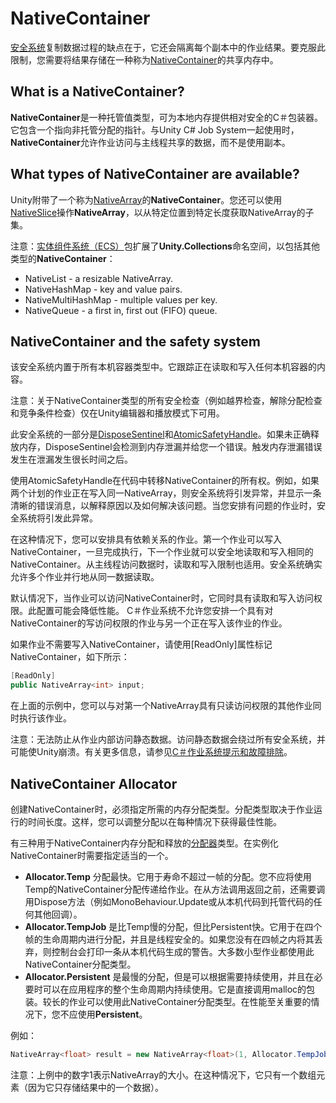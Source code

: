 # NativeContainer
[安全系统](https://docs.unity3d.com/Manual/JobSystemSafetySystem.html)复制数据过程的缺点在于，它还会隔离每个副本中的作业结果。要克服此限制，您需要将结果存储在一种称为[NativeContainer](https://docs.unity3d.com/ScriptReference/Unity.Collections.LowLevel.Unsafe.NativeContainerAttribute.html)的共享内存中。

## What is a NativeContainer?
**NativeContainer**是一种托管值类型，可为本地内存提供相对安全的C＃包装器。它包含一个指向非托管分配的指针。与Unity C# Job System一起使用时，**NativeContainer**允许作业访问与主线程共享的数据，而不是使用副本。

## What types of NativeContainer are available?
Unity附带了一个称为[NativeArray](https://docs.unity3d.com/ScriptReference/Unity.Collections.NativeArray_1.html)的**NativeContainer**。您还可以使用[NativeSlice](https://docs.unity3d.com/ScriptReference/Unity.Collections.NativeSlice_1.html)操作**NativeArray**，以从特定位置到特定长度获取NativeArray的子​​集。

注意：[实体组件系统（ECS）](https://github.com/Unity-Technologies/EntityComponentSystemSamples)包扩展了**Unity.Collections**命名空间，以包括其他类型的**NativeContainer**：
* NativeList - a resizable NativeArray.
* NativeHashMap - key and value pairs.
* NativeMultiHashMap - multiple values per key.
* NativeQueue - a first in, first out (FIFO) queue.

## NativeContainer and the safety system
该安全系统内置于所有本机容器类型中。它跟踪正在读取和写入任何本机容器的内容。

注意：关于NativeContainer类型的所有安全检查（例如越界检查，解除分配检查和竞争条件检查）仅在Unity编辑器和播放模式下可用。

此安全系统的一部分是[DisposeSentinel](https://docs.unity3d.com/ScriptReference/Unity.Collections.LowLevel.Unsafe.DisposeSentinel.html)和[AtomicSafetyHandle](https://docs.unity3d.com/ScriptReference/Unity.Collections.LowLevel.Unsafe.AtomicSafetyHandle.html)。如果未正确释放内存，DisposeSentinel会检测到内存泄漏并给您一个错误。触发内存泄漏错误发生在泄漏发生很长时间之后。

使用AtomicSafetyHandle在代码中转移NativeContainer的所有权。例如，如果两个计划的作业正在写入同一NativeArray，则安全系统将引发异常，并显示一条清晰的错误消息，以解释原因以及如何解决该问题。当您安排有问题的作业时，安全系统将引发此异常。

在这种情况下，您可以安排具有依赖关系的作业。第一个作业可以写入NativeContainer，一旦完成执行，下一个作业就可以安全地读取和写入相同的NativeContainer。从主线程访问数据时，读取和写入限制也适用。安全系统确实允许多个作业并行地从同一数据读取。

默认情况下，当作业可以访问NativeContainer时，它同时具有读取和写入访问权限。此配置可能会降低性能。 C＃作业系统不允许您安排一个具有对NativeContainer的写访问权限的作业与另一个正在写入该作业的作业。

如果作业不需要写入NativeContainer，请使用[ReadOnly]属性标记NativeContainer，如下所示：
```cs
[ReadOnly]
public NativeArray<int> input;
```

在上面的示例中，您可以与对第一个NativeArray具有只读访问权限的其他作业同时执行该作业。

注意：无法防止从作业内部访问静态数据。访问静态数据会绕过所有安全系统，并可能使Unity崩溃。有关更多信息，请参见[C＃作业系统提示和故障排除](https://docs.unity3d.com/Manual/JobSystemTroubleshooting.html)。

## NativeContainer Allocator
创建NativeContainer时，必须指定所需的内存分配类型。分配类型取决于作业运行的时间长度。这样，您可以调整分配以在每种情况下获得最佳性能。

有三种用于NativeContainer内存分配和释放的[分配器](https://docs.unity3d.com/ScriptReference/Unity.Collections.Allocator.html)类型。在实例化NativeContainer时需要指定适当的一个。
* **Allocator.Temp** 分配最快。它用于寿命不超过一帧的分配。您不应将使用Temp的NativeContainer分配传递给作业。在从方法调用返回之前，还需要调用Dispose方法（例如MonoBehaviour.Update或从本机代码到托管代码的任何其他回调）。
* **Allocator.TempJob** 是比Temp慢的分配，但比Persistent快。它用于在四个帧的生命周期内进行分配，并且是线程安全的。如果您没有在四帧之内将其丢弃，则控制台会打印一条从本机代码生成的警告。大多数小型作业都使用此NativeContainer分配类型。
* **Allocator.Persistent** 是最慢的分配，但是可以根据需要持续使用，并且在必要时可以在应用程序的整个生命周期内持续使用。它是直接调用malloc的包装。较长的作业可以使用此NativeContainer分配类型。在性能至关重要的情况下，您不应使用**Persistent**。

例如：
```cs
NativeArray<float> result = new NativeArray<float>(1, Allocator.TempJob);
```
注意：上例中的数字1表示NativeArray的大小。在这种情况下，它只有一个数组元素（因为它只存储结果中的一个数据）。